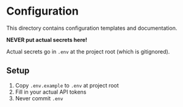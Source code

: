 # Configuration

This directory contains configuration templates and documentation.

**NEVER put actual secrets here!**

Actual secrets go in `.env` at the project root (which is gitignored).

## Setup

1. Copy `.env.example` to `.env` at project root
2. Fill in your actual API tokens
3. Never commit `.env`